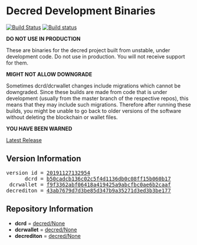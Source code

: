 
# Decred Development Binaries

[![Build Status](https://travis-ci.org/matheusd/decred-weekly-builds.svg?branch=v20191127132954)](https://travis-ci.org/matheusd/decred-weekly-builds) [![Build status](https://ci.appveyor.com/api/projects/status/hncgrnv0xuqb6s3c/branch/master?svg=true)](https://ci.appveyor.com/project/matheusd/decred-weekly-builds/branch/master)


**DO NOT USE IN PRODUCTION**

These are binaries for the decred project built from unstable, under development
code. Do not use in production. You will not receive support for them.

**MIGHT NOT ALLOW DOWNGRADE**

Sometimes dcrd/dcrwallet changes include migrations which cannot be downgraded.
Since these builds are made from code that is under development (usually from
the master branch of the respective repos), this means that they may include such
migrations. Therefore after running these builds, you might be unable to go back
to older versions of the software without deleting the blockchain or wallet
files.

**YOU HAVE BEEN WARNED**

[Latest Release](https://github.com/matheusd/decred-weekly-builds/releases/latest)

## Version Information

<pre>
version id = <a href="https://github.com/matheusd/decred-weekly-builds/releases/tag/v20191127132954">20191127132954</a>
      dcrd = <a href="https://github.com/decred/dcrd/commits/b50cadcb136c02c5f4d1136db0c08ff15b060b17">b50cadcb136c02c5f4d1136db0c08ff15b060b17</a>
 dcrwallet = <a href="https://github.com/decred/dcrwallet/commits/f9f3362abf06418a419425a9abcfbc0ae6b2caaf">f9f3362abf06418a419425a9abcfbc0ae6b2caaf</a>
decrediton = <a href="https://github.com/decred/decrediton/commits/43ab7679d7d3be85d347b9a35271d3ed3b3be177">43ab7679d7d3be85d347b9a35271d3ed3b3be177</a>
</pre>

## Repository Information

- **dcrd** = [decred/None](https://github.com/decred/dcrd)
- **dcrwallet** = [decred/None](https://github.com/decred/dcrwallet)
- **decrediton** = [decred/None](https://github.com/decred/decrediton)


